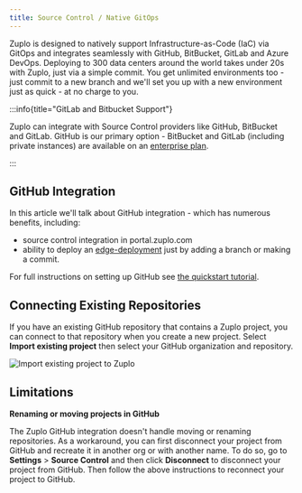 ```yaml
---
title: Source Control / Native GitOps
---
```


Zuplo is designed to natively support Infrastructure-as-Code (IaC) via GitOps
and integrates seamlessly with GitHub, BitBucket, GitLab and Azure DevOps.
Deploying to 300 data centers around the world takes under 20s with Zuplo, just
via a simple commit. You get unlimited environments too - just commit to a new
branch and we'll set you up with a new environment just as quick - at no charge
to you.

:::info{title="GitLab and Bitbucket Support"}

Zuplo can integrate with Source Control providers like GitHub, BitBucket and
GitLab. GitHub is our primary option - BitBucket and GitLab (including private
instances) are available on an [enterprise plan](https://zuplo.com/pricing).

:::

## GitHub Integration

In this article we'll talk about GitHub integration - which has numerous
benefits, including:

- source control integration in portal.zuplo.com
- ability to deploy an [edge-deployment](../articles/environments.md) just by
  adding a branch or making a commit.

For full instructions on setting up GitHub see
[the quickstart tutorial](../articles/step-4-deploying-to-the-edge.md).

## Connecting Existing Repositories

If you have an existing GitHub repository that contains a Zuplo project, you can
connect to that repository when you create a new project. Select **Import
existing project** then select your GitHub organization and repository.

![Import existing project to Zuplo](../../public/media/source-control/image-1.png)

## Limitations

**Renaming or moving projects in GitHub**

The Zuplo GitHub integration doesn't handle moving or renaming repositories. As
a workaround, you can first disconnect your project from GitHub and recreate it
in another org or with another name. To do so, go to **Settings** > **Source
Control** and then click **Disconnect** to disconnect your project from GitHub.
Then follow the above instructions to reconnect your project to GitHub.
